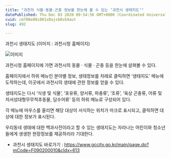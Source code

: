 ```yaml
---
title: "과천의 식물·동물·곤충 정보를 한눈에 볼 수 있는 ‘과천시 생태지도’"
datePublished: Thu Dec 03 2020 09:54:56 GMT+0000 (Coordinated Universal Time)
cuid: cm700e09i001x0ajsb0u54aut
slug: 492

---
```



과천시 생태지도 (이미지 : 과천시청 홈페이지)

![이미지](https://cdn.hashnode.com/res/hashnode/image/upload/v1739249738691/d9986def-ff7d-4c88-b993-38b0f8011efc.png)

과천시청 홈페이지에 가면 과천시의 동물 · 식물 · 곤충 등을 한눈에 살펴볼 수 있다.

홈페이지에서 하위 메뉴인 분야별 정보, 생태정보를 차례로 클릭하면 ‘생태지도’ 메뉴에 도착하는데, 이곳에서 과천시의 생태에 관한 정보를 얻을 수 있다.

생태지도는 다시 ‘식생 및 식물’, ‘포유류, 양서류, 파충류’, ‘조류’, ‘육상 곤충류, 어류 및 저서성대형무무척추동물, 담수어류’ 등의 하위 메뉴로 구성되어 있다.

각 메뉴에 마우스를 올리면 해당 대상이 서식하는 위치가 마크로 표시되고, 클릭하면 대상에 대한 정보가 표시된다.

우리동네 생태에 대한 백과사전이라고 할 수 있는 생태지도는 자라나는 어린이와 청소년들에게 생생한 현장정보를 제공하리라 기대한다.

- 과천시 생태지도 바로가기 : https://www.gccity.go.kr/main/page.do?mCode=F090200010&cIdx=613
